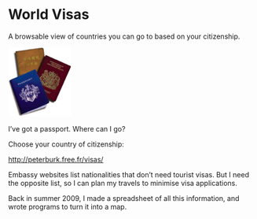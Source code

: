 # World Visas
A browsable view of countries you can go to based on your citizenship. 

<img class="aligncenter" alt="Visas Logo" src="https://raw.githubusercontent.com/peterburk/worldVisas/master/visas.png" width="128">

I’ve got a passport. Where can I go?

Choose your country of citizenship:

http://peterburk.free.fr/visas/

Embassy websites list nationalities that don’t need tourist visas. But I need the opposite list, so I can plan my travels to minimise visa applications.

Back in summer 2009, I made a spreadsheet of all this information, and wrote programs to turn it into a map.
